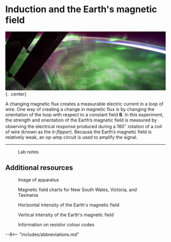 # Induction and the Earth's magnetic field

![](induction/header.png){: .center}

A changing magnetic flux creates a measurable electric current in a loop of wire. One way of creating a change in magnetic flux is by changing the orientation of the loop with respect to a constant field $\mathbf{B}$. In this experiment, the strength and orientation of the Earth’s magnetic field is measured by observing the electrical response produced during a $180^{\circ}$ rotation of a coil of wire (known as the _$\pi$-flipper_). Because the Earth’s magnetic field is relatively weak, an op-amp circuit is used to amplify the signal.

---

<figure markdown>
<a href = 'Legacy\induction_notes.pdf'> <i class="fas fa-file-pdf fa-3x"></i> </a>
    <figcaption>Lab notes
    </figcaption>
</figure>

## Additional resources

<figure markdown>
<a href = 'Legacy\induction_image.pdf'> <i class="fas fa-image fa-3x"></i> </a>
    <figcaption>Image of apparatus
    </figcaption>
</figure>

<figure markdown>
<a href = 'Legacy\B and W charts NSW Vic Tas.pdf'> <i class="fas fa-book-open fa-3x"></i> </a>
    <figcaption>Magnetic field charts for New South Wales, Victoria, and Tasmania
    </figcaption>
</figure>

<figure markdown>
<a href = 'Legacy\Geomagnetic fields horizontal.docx'> <i class="fas fa-book-open fa-3x"></i> </a>
    <figcaption>Horizontal intensity of the Earth's magnetic field
    </figcaption>
</figure>

<figure markdown>
<a href = 'Legacy\Magnetic fields vertical.docx'> <i class="fas fa-book-open fa-3x"></i> </a>
    <figcaption>Vertical intensity of the Earth's magnetic field
    </figcaption>
</figure>

<figure markdown>
<a href = 'Legacy\Resistor Colour Codes.pdf'> <i class="fas fa-book-open fa-3x"></i> </a>
    <figcaption>Information on resistor colour codes
    </figcaption>
</figure>

--8<-- "includes/abbreviations.md"
